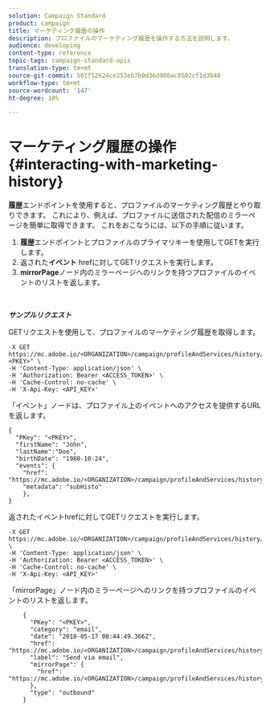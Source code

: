 ```yaml
---
solution: Campaign Standard
product: campaign
title: マーケティング履歴の操作
description: プロファイルのマーケティング履歴を操作する方法を説明します。
audience: developing
content-type: reference
topic-tags: campaign-standard-apis
translation-type: tm+mt
source-git-commit: 501f52624ce253eb7b0d36d908ac8502cf1d3b48
workflow-type: tm+mt
source-wordcount: '147'
ht-degree: 10%

---
```



# マーケティング履歴の操作 {#interacting-with-marketing-history}

**履歴**エンドポイントを使用すると、プロファイルのマーケティング履歴とやり取りできます。
これにより、例えば、プロファイルに送信された配信のミラーページを簡単に取得できます。 これをおこなうには、以下の手順に従います。

1. **履歴**&#x200B;エンドポイントとプロファイルのプライマリキーを使用してGETを実行します。
1. 返された&#x200B;**イベント** hrefに対してGETリクエストを実行します。
1. **mirrorPage**&#x200B;ノード内のミラーページへのリンクを持つプロファイルのイベントのリストを返します。

<br/>

***サンプルリクエスト***

GETリクエストを使用して、プロファイルのマーケティング履歴を取得します。

```
-X GET https://mc.adobe.io/<ORGANIZATION>/campaign/profileAndServices/history/"<PKEY>" \
-H 'Content-Type: application/json' \
-H 'Authorization: Bearer <ACCESS_TOKEN>' \
-H 'Cache-Control: no-cache' \
-H 'X-Api-Key: <API_KEY>'
```

「イベント」ノードは、プロファイル上のイベントへのアクセスを提供するURLを返します。

```
{
  "PKey": "<PKEY>",
  "firstName": "John",
  "lastName":"Doe",
  "birthDate": "1980-10-24",
  "events": {
    "href": "https://mc.adobe.io/<ORGANIZATION>/campaign/profileAndServices/history/<PKEY>/events/",
    "metadata": "subHisto"
    },
}
```

返されたイベントhrefに対してGETリクエストを実行します。

```
-X GET https://mc.adobe.io/<ORGANIZATION>/campaign/profileAndServices/history/<PKEY>/events \
-H 'Content-Type: application/json' \
-H 'Authorization: Bearer <ACCESS_TOKEN>' \
-H 'Cache-Control: no-cache' \
-H 'X-Api-Key: <API_KEY>'
```

「mirrorPage」ノード内のミラーページへのリンクを持つプロファイルのイベントのリストを返します。

```
    {
      "PKey": "<PKEY>",
      "category": "email",
      "date": "2018-05-17 08:44:49.366Z",
      "href": "https://mc.adobe.io/<ORGANIZATION>/campaign/profileAndServices/history/<PKEY>/events/<PKEY>",
      "label": "Send via email",
      "mirrorPage": {
        "href": "https://mc.adobe.io/<ORGANIZATION>/campaign/profileAndServices/history/<PKEY>/events/<PKEY>/mirrorPage/"
      },
      "type": "outbound"
    }
```
